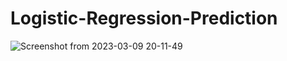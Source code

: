 # Logistic-Regression-Prediction

![Screenshot from 2023-03-09 20-11-49](https://user-images.githubusercontent.com/91020626/224059537-0e0eea99-7940-45b8-8048-f2b0dbf16102.png)
